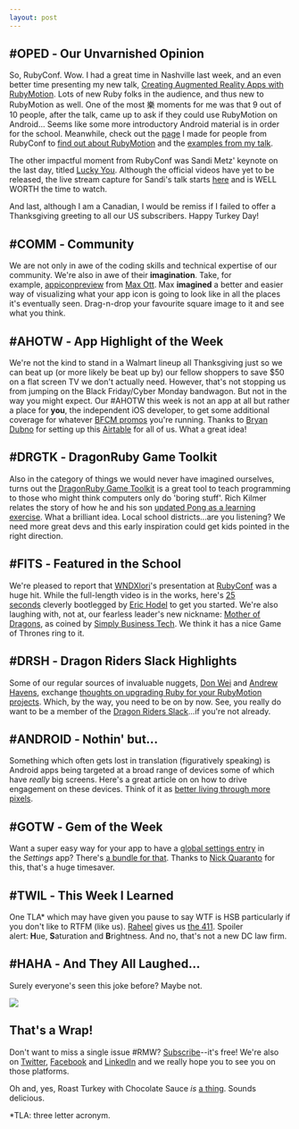 ```yaml
---
layout: post
---
```


#OPED ‐ Our Unvarnished Opinion
-------------------------------

So, RubyConf. Wow. I had a great time in Nashville last week, and an even better time presenting my new talk, [Creating Augmented Reality Apps with RubyMotion](https://speakerdeck.com/wndxlori/creating-augmented-reality-apps-with-rubymotion). Lots of new Ruby folks in the audience, and thus new to RubyMotion as well. One of the most 樂 moments for me was that 9 out of 10 people, after the talk, came up to ask if they could use RubyMotion on Android... Seems like some more introductory Android material is in order for the school. Meanwhile, check out the [page](https://wndx.school/p/rubyconf) I made for people from RubyConf to [find out about RubyMotion](https://wndx.school/p/rubyconf) and the [examples from my talk](https://wndx.school/p/rubyconf).

The other impactful moment from RubyConf was Sandi Metz' keynote on the last day, titled [Lucky You](https://speakerdeck.com/skmetz/lucky-you). Although the official videos have yet to be released, the live stream capture for Sandi's talk starts [here](https://youtu.be/WAzdxTZnI_s?t=1626) and is WELL WORTH the time to watch.

And last, although I am a Canadian, I would be remiss if I failed to offer a Thanksgiving greeting to all our US subscribers. Happy Turkey Day!

#COMM ‐ Community
-----------------

We are not only in awe of the coding skills and technical expertise of our community. We're also in awe of their **imagination**. Take, for example, [appiconpreview](https://appiconpreview.com/) from [Max Ott](https://twitter.com/ott_max). Max **imagined** a better and easier way of visualizing what your app icon is going to look like in all the places it's eventually seen. Drag-n-drop your favourite square image to it and see what you think.

#AHOTW ‐ App Highlight of the Week
----------------------------------

We're not the kind to stand in a Walmart lineup all Thanksgiving just so we can beat up (or more likely be beat up by) our fellow shoppers to save $50 on a flat screen TV we don't actually need. However, that's not stopping us from jumping on the Black Friday/Cyber Monday bandwagon. But not in the way you might expect. Our #AHOTW this week is not an app at all but rather a place for **you**, the independent iOS developer, to get some additional coverage for whatever [BFCM promos](https://twitter.com/bryandubno/status/1197929585968500736) you're running. Thanks to [Bryan Dubno](https://twitter.com/bryandubno) for setting up this [Airtable](https://airtable.com/) for all of us. What a great idea!

#DRGTK ‐ DragonRuby Game Toolkit
--------------------------------

Also in the category of things we would never have imagined ourselves, turns out the [DragonRuby Game Toolkit](https://dragonruby.itch.io/dragonruby-gtk) is a great tool to teach programming to those who might think computers only do 'boring stuff'. Rich Kilmer relates the story of how he and his son [updated Pong as a learning exercise](https://twitter.com/rich_kilmer/status/1196968399626293250). What a brilliant idea. Local school districts...are you listening? We need more great devs and this early inspiration could get kids pointed in the right direction.

#FITS ‐ Featured in the School
------------------------------

We're pleased to report that [WNDXlori](https://twitter.com/wndxlori)'s presentation at [RubyConf](https://rubyconf.org/) was a huge hit. While the full-length video is in the works, here's [25 seconds](https://twitter.com/drbrain/status/1196556878005854213) cleverly bootlegged by [Eric Hodel](https://twitter.com/drbrain) to get you started. We're also laughing with, not at, our fearless leader's new nickname: [Mother of Dragons](https://twitter.com/TechSB/status/1196805626275532802), as coined by [Simply Business Tech](https://twitter.com/TechSB). We think it has a nice Game of Thrones ring to it.

#DRSH ‐ Dragon Riders Slack Highlights
--------------------------------------

Some of our regular sources of invaluable nuggets, [Don Wei](https://motioneers.slack.com/team/UHQFM79KP) and [Andrew Havens](https://motioneers.slack.com/team/U056FTZ7R), exchange [thoughts on upgrading Ruby for your RubyMotion projects](https://motioneers.slack.com/archives/C055RDLS0/p1574356366445500). Which, by the way, you need to be on by now. See, you really do want to be a member of the [Dragon Riders Slack](https://motioneers.slack.com/)...if you're not already.

#ANDROID ‐ Nothin' but...
-----------------------

Something which often gets lost in translation (figuratively speaking) is Android apps being targeted at a broad range of devices some of which have *really* big screens. Here's a great article on on how to drive engagement on these devices. Think of it as [better living through more pixels](https://android-developers.googleblog.com/2019/10/high-engagement-larger-screens-how.html).

#GOTW ‐ Gem of the Week
-----------------------

Want a super easy way for your app to have a [global settings entry](https://developer.apple.com/library/archive/documentation/PreferenceSettings/Conceptual/SettingsApplicationSchemaReference/Introduction/Introduction.html#//apple_ref/doc/uid/TP40007005-SW1) in the *Settings* app? There's [a bundle for that](https://github.com/qrush/motion-settings-bundle). Thanks to [Nick Quaranto](https://github.com/qrush) for this, that's a huge timesaver.

#TWIL ‐ This Week I Learned
---------------------------

One TLA* which may have given you pause to say WTF is HSB particularly if you don't like to RTFM (like us). [Raheel](https://twitter.com/raheel) gives us [the 411](https://twitter.com/raheel/status/1175967066844618753). Spoiler alert: **H**ue, **S**aturation and **B**rightness. And no, that's not a new DC law firm.

#HAHA ‐ And They All Laughed...
-----------------------------

Surely everyone's seen this joke before? Maybe not.

![](https://trello-attachments.s3.amazonaws.com/5bfde05c6b43862de87de24a/5ddc794069fa88874b61210b/137154bdfa3346c793c0a02f5345b6a3/agile-safari-pig-and-chicken-part1-1024x399.png)

That's a Wrap!
--------------

Don't want to miss a single issue #RMW? [Subscribe](https://motivated-experimenter-209.ck.page/bd51551808?ck_subscriber_id=612863934)--it's free! We're also on [Twitter](https://twitter.com/wndxschool), [Facebook](https://www.facebook.com/wndxschool) and [LinkedIn](https://www.linkedin.com/company/19026986) and we really hope you to see you on those platforms.

Oh and, yes, Roast Turkey with Chocolate Sauce *is* [a thing](https://www.levanacooks.com/recipe/roast-turkey-chocolate-sauce-recipe/). Sounds delicious.

*TLA: three letter acronym.